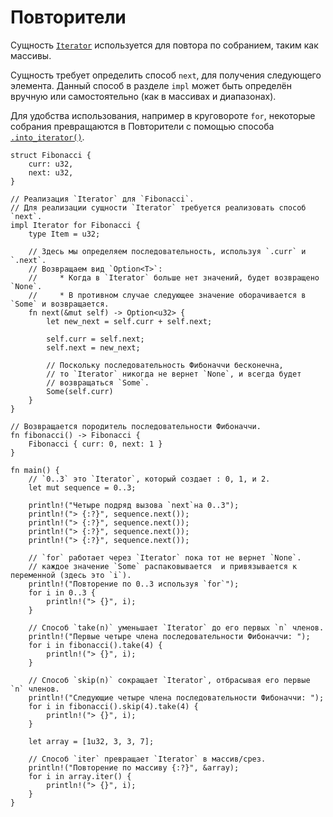 # Повторители

Сущность [`Iterator`](https://doc.rust-lang.org/core/iter/trait.Iterator.html) используется для повтора
по собранием, таким как массивы.

Сущность требует определить способ `next`, для получения следующего элемента.
Данный способ в разделе `impl` может быть определён
вручную или самостоятельно (как в массивах и диапазонах).

Для удобства использования, например в круговороте `for`, некоторые собрания
превращаются в Повторители с помощью способа [`.into_iterator()`](https://doc.rust-lang.org/std/iter/trait.IntoIterator.html).

```rust,editable
struct Fibonacci {
    curr: u32,
    next: u32,
}

// Реализация `Iterator` для `Fibonacci`.
// Для реализации сущности `Iterator` требуется реализовать способ `next`.
impl Iterator for Fibonacci {
    type Item = u32;
    
    // Здесь мы определяем последовательность, используя `.curr` и `.next`.
    // Возвращаем вид `Option<T>`:
    //     * Когда в `Iterator` больше нет значений, будет возвращено `None`.
    //     * В противном случае следующее значение оборачивается в `Some` и возвращается.
    fn next(&mut self) -> Option<u32> {
        let new_next = self.curr + self.next;

        self.curr = self.next;
        self.next = new_next;

        // Поскольку последовательность Фибоначчи бесконечна,
        // то `Iterator` никогда не вернет `None`, и всегда будет
        // возвращаться `Some`.
        Some(self.curr)
    }
}

// Возвращается породитель последовательности Фибоначчи.
fn fibonacci() -> Fibonacci {
    Fibonacci { curr: 0, next: 1 }
}

fn main() {
    // `0..3` это `Iterator`, который создает : 0, 1, и 2.
    let mut sequence = 0..3;

    println!("Четыре подряд вызова `next`на 0..3");
    println!("> {:?}", sequence.next());
    println!("> {:?}", sequence.next());
    println!("> {:?}", sequence.next());
    println!("> {:?}", sequence.next());

    // `for` работает через `Iterator` пока тот не вернет `None`.
    // каждое значение `Some` распаковывается  и привязывается к переменной (здесь это `i`).
    println!("Повторение по 0..3 используя `for`");
    for i in 0..3 {
        println!("> {}", i);
    }

    // Способ `take(n)` уменьшает `Iterator` до его первых `n` членов.
    println!("Первые четыре члена последовательности Фибоначчи: ");
    for i in fibonacci().take(4) {
        println!("> {}", i);
    }

    // Способ `skip(n)` сокращает `Iterator`, отбрасывая его первые `n` членов.
    println!("Следующие четыре члена последовательности Фибоначчи: ");
    for i in fibonacci().skip(4).take(4) {
        println!("> {}", i);
    }

    let array = [1u32, 3, 3, 7];

    // Способ `iter` превращает `Iterator` в массив/срез.
    println!("Повторение по массиву {:?}", &array);
    for i in array.iter() {
        println!("> {}", i);
    }
}
```
